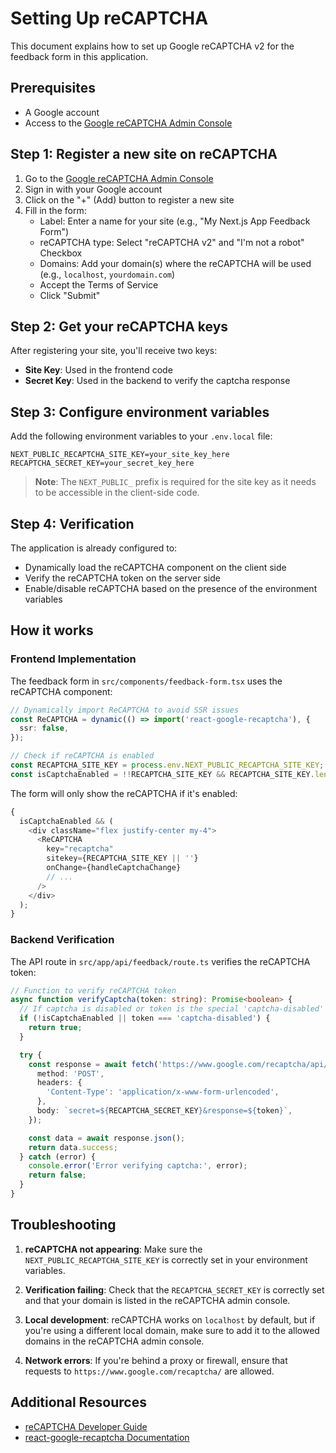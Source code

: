 # Setting Up reCAPTCHA

This document explains how to set up Google reCAPTCHA v2 for the feedback form in this application.

## Prerequisites

- A Google account
- Access to the [Google reCAPTCHA Admin Console](https://www.google.com/recaptcha/admin)

## Step 1: Register a new site on reCAPTCHA

1. Go to the [Google reCAPTCHA Admin Console](https://www.google.com/recaptcha/admin)
2. Sign in with your Google account
3. Click on the "+" (Add) button to register a new site
4. Fill in the form:
   - Label: Enter a name for your site (e.g., "My Next.js App Feedback Form")
   - reCAPTCHA type: Select "reCAPTCHA v2" and "I'm not a robot" Checkbox
   - Domains: Add your domain(s) where the reCAPTCHA will be used (e.g., `localhost`, `yourdomain.com`)
   - Accept the Terms of Service
   - Click "Submit"

## Step 2: Get your reCAPTCHA keys

After registering your site, you'll receive two keys:

- **Site Key**: Used in the frontend code
- **Secret Key**: Used in the backend to verify the captcha response

## Step 3: Configure environment variables

Add the following environment variables to your `.env.local` file:

```
NEXT_PUBLIC_RECAPTCHA_SITE_KEY=your_site_key_here
RECAPTCHA_SECRET_KEY=your_secret_key_here
```

> **Note**: The `NEXT_PUBLIC_` prefix is required for the site key as it needs to be accessible in the client-side code.

## Step 4: Verification

The application is already configured to:

- Dynamically load the reCAPTCHA component on the client side
- Verify the reCAPTCHA token on the server side
- Enable/disable reCAPTCHA based on the presence of the environment variables

## How it works

### Frontend Implementation

The feedback form in `src/components/feedback-form.tsx` uses the reCAPTCHA component:

```typescript
// Dynamically import ReCAPTCHA to avoid SSR issues
const ReCAPTCHA = dynamic(() => import('react-google-recaptcha'), {
  ssr: false,
});

// Check if reCAPTCHA is enabled
const RECAPTCHA_SITE_KEY = process.env.NEXT_PUBLIC_RECAPTCHA_SITE_KEY;
const isCaptchaEnabled = !!RECAPTCHA_SITE_KEY && RECAPTCHA_SITE_KEY.length > 0;
```

The form will only show the reCAPTCHA if it's enabled:

```typescript
{
  isCaptchaEnabled && (
    <div className="flex justify-center my-4">
      <ReCAPTCHA
        key="recaptcha"
        sitekey={RECAPTCHA_SITE_KEY || ''}
        onChange={handleCaptchaChange}
        // ...
      />
    </div>
  );
}
```

### Backend Verification

The API route in `src/app/api/feedback/route.ts` verifies the reCAPTCHA token:

```typescript
// Function to verify reCAPTCHA token
async function verifyCaptcha(token: string): Promise<boolean> {
  // If captcha is disabled or token is the special 'captcha-disabled' value, return true
  if (!isCaptchaEnabled || token === 'captcha-disabled') {
    return true;
  }

  try {
    const response = await fetch('https://www.google.com/recaptcha/api/siteverify', {
      method: 'POST',
      headers: {
        'Content-Type': 'application/x-www-form-urlencoded',
      },
      body: `secret=${RECAPTCHA_SECRET_KEY}&response=${token}`,
    });

    const data = await response.json();
    return data.success;
  } catch (error) {
    console.error('Error verifying captcha:', error);
    return false;
  }
}
```

## Troubleshooting

1. **reCAPTCHA not appearing**: Make sure the `NEXT_PUBLIC_RECAPTCHA_SITE_KEY` is correctly set in your environment variables.

2. **Verification failing**: Check that the `RECAPTCHA_SECRET_KEY` is correctly set and that your domain is listed in the reCAPTCHA admin console.

3. **Local development**: reCAPTCHA works on `localhost` by default, but if you're using a different local domain, make sure to add it to the allowed domains in the reCAPTCHA admin console.

4. **Network errors**: If you're behind a proxy or firewall, ensure that requests to `https://www.google.com/recaptcha/` are allowed.

## Additional Resources

- [reCAPTCHA Developer Guide](https://developers.google.com/recaptcha/docs/display)
- [react-google-recaptcha Documentation](https://github.com/dozoisch/react-google-recaptcha)
